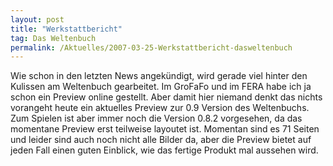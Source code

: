 ```yaml
---
layout: post
title: "Werkstattbericht"
tag: Das Weltenbuch
permalink: /Aktuelles/2007-03-25-Werkstattbericht-dasweltenbuch
---
```



Wie schon in den letzten News angekündigt, wird gerade viel hinter den Kulissen am Weltenbuch gearbeitet. Im GroFaFo und im FERA habe ich ja schon ein Preview online gestellt. Aber damit hier niemand denkt das nichts vorangeht heute ein aktuelles Preview zur 0.9 Version des Weltenbuchs. Zum Spielen ist aber immer noch die Version 0.8.2 vorgesehen, da das momentane Preview erst teilweise layoutet ist. Momentan sind es 71 Seiten und leider sind auch noch nicht alle Bilder da, aber die Preview bietet auf jeden Fall einen guten Einblick, wie das fertige Produkt mal aussehen wird.

